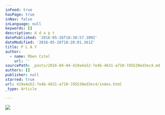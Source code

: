 ```yaml
---
inFeed: true
hasPage: true
inNav: false
inLanguage: null
keywords: []
description: A d a p t
datePublished: '2016-05-26T18:30:57.109Z'
dateModified: '2016-05-26T18:28:01.361Z'
title: P L A Y
author:
  - name: Rben Cstel
    url: ''
sourcePath: _posts/2016-04-04-419a4a52-7e4b-4631-a710-7d5530ed3ec4.md
authors: []
publisher: null
starred: true
url: 419a4a52-7e4b-4631-a710-7d5530ed3ec4/index.html
_type: Article

---
```

![](https://the-grid-user-content.s3-us-west-2.amazonaws.com/d1472e0b-3ef7-4e51-a6a1-314c3530632d.jpg)